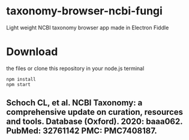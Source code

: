 # taxonomy-browser-ncbi-fungi
Light weight NCBI taxonomy browser app made in Electron Fiddle

# Download
the files or clone this repository in your node.js terminal

```
npm install
npm start
```
## Schoch CL, et al. NCBI Taxonomy: a comprehensive update on curation, resources and tools. Database (Oxford). 2020: baaa062. PubMed: 32761142 PMC: PMC7408187.
